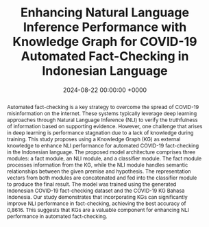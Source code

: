 ---
title:          "Enhancing Natural Language Inference Performance with Knowledge Graph for COVID-19 Automated Fact-Checking in Indonesian Language"
date:           2024-08-22 00:00:00 +0000
selected:       true
pub:            "Journal of ICT Research and Applications"
pub_pre:        "Submitted to "
# pub_post:       'Under review.'
pub_last:       ' <span class="badge badge-pill badge-publication badge-success">Spotlight</span>'
# pub_date:       "2024"
abstract: >-
  Automated fact-checking is a key strategy to overcome the spread of COVID-19 misinformation on the internet. These systems typically leverage deep learning approaches through Natural Language Inference (NLI) to verify the truthfulness of information based on supporting evidence. However, one challenge that arises in deep learning is performance stagnation due to a lack of knowledge during training. This study proposes using a Knowledge Graph (KG) as external knowledge to enhance NLI performance for automated COVID-19 fact-checking in the Indonesian language. The proposed model architecture comprises three modules: a fact module, an NLI module, and a classifier module. The fact module processes information from the KG, while the NLI module handles semantic relationships between the given premise and hypothesis. The representation vectors from both modules are concatenated and fed into the classifier module to produce the final result. The model was trained using the generated Indonesian COVID-19 fact-checking dataset and the COVID-19 KG Bahasa Indonesia. Our study demonstrates that incorporating KGs can significantly improve NLI performance in fact-checking, achieving the best accuracy of 0,8616. This suggests that KGs are a valuable component for enhancing NLI performance in automated fact-checking.
# cover:          /assets/images/covers/cover1.jpg
authors:
- Arief Purnama Muharram
- Ayu Purwarianti
links:
  arXiv: https://arxiv.org/abs/2409.00061
---